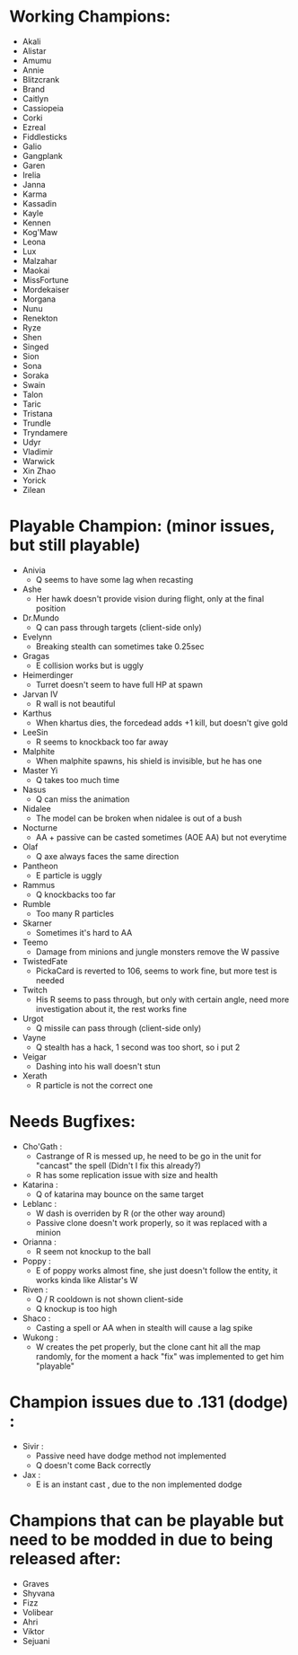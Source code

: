 # Working Champions:  
- Akali
- Alistar
- Amumu
- Annie
- Blitzcrank
- Brand
- Caitlyn
- Cassiopeia
- Corki
- Ezreal
- Fiddlesticks
- Galio
- Gangplank
- Garen
- Irelia
- Janna
- Karma
- Kassadin
- Kayle
- Kennen
- Kog'Maw
- Leona
- Lux
- Malzahar
- Maokai
- MissFortune
- Mordekaiser
- Morgana
- Nunu
- Renekton
- Ryze
- Shen
- Singed
- Sion
- Sona
- Soraka
- Swain
- Talon
- Taric
- Tristana
- Trundle
- Tryndamere
- Udyr
- Vladimir
- Warwick
- Xin Zhao 
- Yorick
- Zilean

# Playable Champion: (minor issues, but still playable)
* Anivia
	- Q seems to have some lag when recasting
* Ashe
	- Her hawk doesn't provide vision during flight, only at the final position
* Dr.Mundo
	- Q can pass through targets (client-side only) 
* Evelynn
	- Breaking stealth can sometimes take 0.25sec 
* Gragas
	- E collision works but is uggly
* Heimerdinger 
	- Turret doesn't seem to have full HP at spawn
* Jarvan IV 
	- R wall is not beautiful
* Karthus 
	- When khartus dies, the forcedead adds +1 kill, but doesn't give gold
* LeeSin 
	- R seems to knockback too far away
* Malphite 
	- When malphite spawns, his shield is invisible, but he has one
* Master Yi 
	- Q takes too much time
* Nasus 
	- Q can miss the animation
* Nidalee 
	- The model can be broken when nidalee is out of a bush
* Nocturne 
	- AA + passive can be casted sometimes (AOE AA) but not everytime
* Olaf 
	- Q axe always faces the same direction
* Pantheon 
	- E particle is uggly 
* Rammus 
	- Q knockbacks too far
* Rumble 
	- Too many R particles
* Skarner 
	- Sometimes it's hard to AA 
* Teemo 
	- Damage from minions and jungle monsters remove the W passive
* TwistedFate 
	- PickaCard is reverted to 106, seems to work fine, but more test is needed
* Twitch 
	- His R seems to pass through, but only with certain angle, need more investigation about it, the rest works fine
* Urgot 
	- Q missile can pass through (client-side only) 
* Vayne 
	- Q stealth has a hack, 1 second was too short, so i put 2
* Veigar 
	- Dashing into his wall doesn't stun
* Xerath 
	- R particle is not the correct one 

# Needs Bugfixes: 
* Cho'Gath : 
	- Castrange of R is messed up, he need to be go in the unit for "cancast" the spell (Didn't I fix this already?)
	- R has some replication issue with size and health
* Katarina : 
	- Q of katarina may bounce on the same target
* Leblanc : 
	- W dash is overriden by R (or the other way around)
	- Passive clone doesn't work properly, so it was replaced with a minion
* Orianna : 
	- R seem not knockup to the ball
* Poppy : 
	- E of poppy works almost fine, she just doesn't follow the entity, it works kinda like Alistar's W
* Riven : 
	- Q / R cooldown is not shown client-side
	- Q knockup is too high
* Shaco : 
	-  Casting a spell or AA when in stealth will cause a lag spike
* Wukong : 
	- W creates the pet properly, but the clone cant hit all the map randomly, for the moment a hack "fix" was implemented to get him "playable"

# Champion issues due to .131 (dodge) : 
* Sivir : 
	- Passive need have dodge method not implemented 
	- Q doesn't come Back correctly 
* Jax : 
	- E is an instant cast , due to the non implemented dodge 

# Champions that can be playable but need to be modded in due to being released after: 
* Graves
* Shyvana
* Fizz
* Volibear
* Ahri
* Viktor
* Sejuani